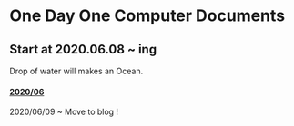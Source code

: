 # One Day One Computer Documents 

## Start at 2020.06.08 ~ ing 
Drop of water will makes an Ocean.


#### [2020/06](2020/06)

2020/06/09 ~ 
Move to blog ! 
